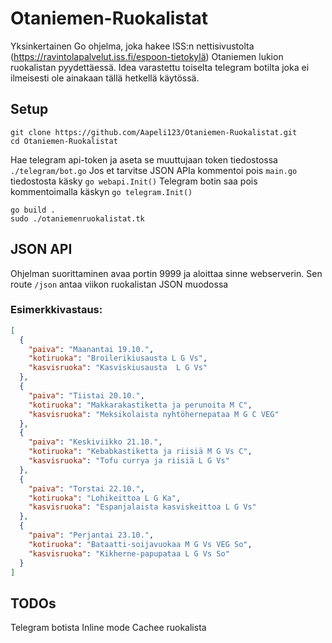 # Otaniemen-Ruokalistat
Yksinkertainen Go ohjelma, joka hakee ISS:n nettisivustolta (https://ravintolapalvelut.iss.fi/espoon-tietokylä) Otaniemen lukion ruokalistan pyydettäessä. 
Idea varastettu toiselta telegram botilta joka ei ilmeisesti ole ainakaan tällä hetkellä käytössä.
## Setup
```
git clone https://github.com/Aapeli123/Otaniemen-Ruokalistat.git
cd Otaniemen-Ruokalistat
```
Hae telegram api-token ja aseta se muuttujaan token tiedostossa `./telegram/bot.go`
Jos et tarvitse JSON APIa kommentoi pois `main.go` tiedostosta käsky `go webapi.Init()`
Telegram botin saa pois kommentoimalla käskyn `go telegram.Init()`

```
go build .
sudo ./otaniemenruokalistat.tk
```
## JSON API
Ohjelman suorittaminen avaa portin 9999 ja aloittaa sinne webserverin. Sen route `/json` antaa viikon ruokalistan JSON muodossa
### Esimerkkivastaus:
```json
[
  {
    "paiva": "Maanantai 19.10.",
    "kotiruoka": "Broilerikiusausta L G Vs",
    "kasvisruoka": "Kasviskiusausta  L G Vs"
  },
  {
    "paiva": "Tiistai 20.10.",
    "kotiruoka": "Makkarakastiketta ja perunoita M C",
    "kasvisruoka": "Meksikolaista nyhtöhernepataa M G C VEG"
  },
  {
    "paiva": "Keskiviikko 21.10.",
    "kotiruoka": "Kebabkastiketta ja riisiä M G Vs C",
    "kasvisruoka": "Tofu currya ja riisiä L G Vs"
  },
  {
    "paiva": "Torstai 22.10.",
    "kotiruoka": "Lohikeittoa L G Ka",
    "kasvisruoka": "Espanjalaista kasviskeittoa L G Vs"
  },
  {
    "paiva": "Perjantai 23.10.",
    "kotiruoka": "Bataatti-soijavuokaa M G Vs VEG So",
    "kasvisruoka": "Kikherne-papupataa L G Vs So"
  }
]
```
## TODOs
Telegram botista Inline mode
Cachee ruokalista
